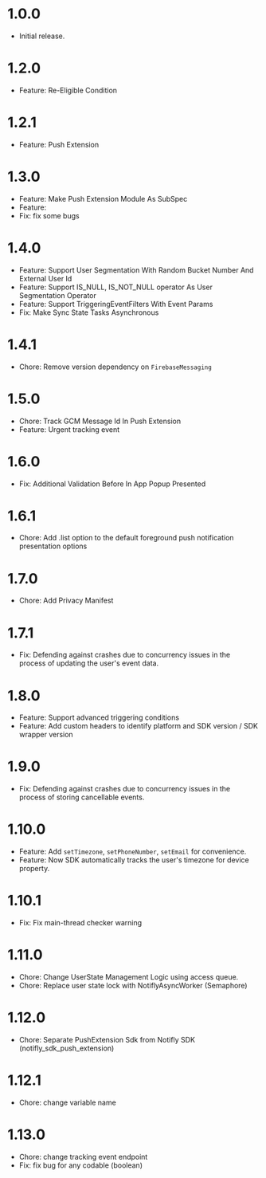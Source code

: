 # 1.0.0

- Initial release.

# 1.2.0

- Feature: Re-Eligible Condition

# 1.2.1

- Feature: Push Extension

# 1.3.0

- Feature: Make Push Extension Module As SubSpec
- Feature:
- Fix: fix some bugs

# 1.4.0

- Feature: Support User Segmentation With Random Bucket Number And External User Id
- Feature: Support IS_NULL, IS_NOT_NULL operator As User Segmentation Operator
- Feature: Support TriggeringEventFilters With Event Params
- Fix: Make Sync State Tasks Asynchronous

# 1.4.1

- Chore: Remove version dependency on `FirebaseMessaging`

# 1.5.0

- Chore: Track GCM Message Id In Push Extension
- Feature: Urgent tracking event

# 1.6.0

- Fix: Additional Validation Before In App Popup Presented

# 1.6.1

- Chore: Add .list option to the default foreground push notification presentation options

# 1.7.0

- Chore: Add Privacy Manifest

# 1.7.1

- Fix: Defending against crashes due to concurrency issues in the process of updating the user's event data.

# 1.8.0

- Feature: Support advanced triggering conditions
- Feature: Add custom headers to identify platform and SDK version / SDK wrapper version

# 1.9.0

- Fix: Defending against crashes due to concurrency issues in the process of storing cancellable events.

# 1.10.0

- Feature: Add `setTimezone`, `setPhoneNumber`, `setEmail` for convenience.
- Feature: Now SDK automatically tracks the user's timezone for device property.

# 1.10.1

- Fix: Fix main-thread checker warning

# 1.11.0

- Chore: Change UserState Management Logic using access queue.
- Chore: Replace user state lock with NotiflyAsyncWorker (Semaphore)

# 1.12.0

- Chore: Separate PushExtension Sdk from Notifly SDK (notifly_sdk_push_extension)

# 1.12.1

- Chore: change variable name

# 1.13.0

- Chore: change tracking event endpoint
- Fix: fix bug for any codable (boolean)
